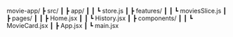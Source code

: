 
movie-app/
┣ src/
┃ ┣ app/
┃ ┃ ┗ store.js
┃ ┣ features/
┃ ┃ ┗ moviesSlice.js
┃ ┣ pages/
┃ ┃ ┣ Home.jsx
┃ ┃ ┗ History.jsx
┃ ┣ components/
┃ ┃ ┗ MovieCard.jsx
┃ ┣ App.jsx
┃ ┗ main.jsx


